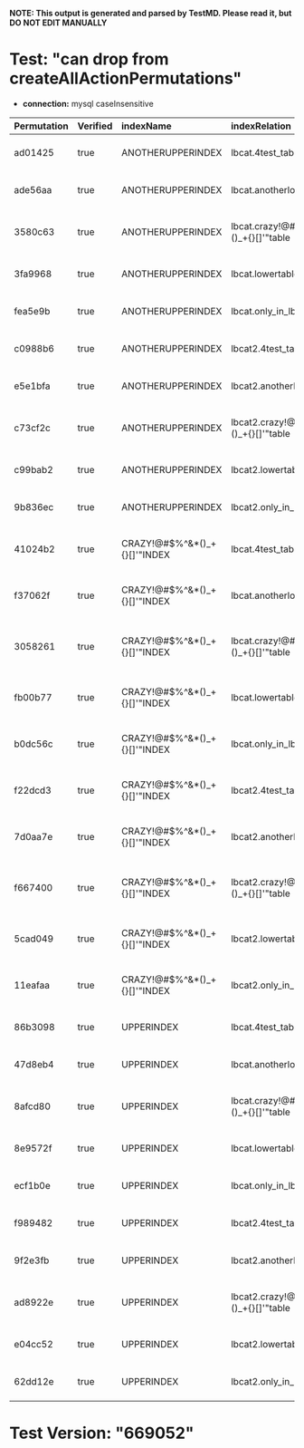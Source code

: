 **NOTE: This output is generated and parsed by TestMD. Please read it, but DO NOT EDIT MANUALLY**

# Test: "can drop from createAllActionPermutations" #

- **connection:** mysql caseInsensitive

| Permutation | Verified | indexName                     | indexRelation                        | indexSchema | OPERATIONS
| :---------- | :------- | :---------------------------- | :----------------------------------- | :---------- | :------
| ad01425     | true     | ANOTHERUPPERINDEX             | lbcat.4test_table                    | null        | **plan**: DROP INDEX `ANOTHERUPPERINDEX` ON `lbcat`.`4test_table`
| ade56aa     | true     | ANOTHERUPPERINDEX             | lbcat.anotherlowertable              | null        | **plan**: DROP INDEX `ANOTHERUPPERINDEX` ON `lbcat`.`anotherlowertable`
| 3580c63     | true     | ANOTHERUPPERINDEX             | lbcat.crazy!@#\$%^&*()_+{}[]'"table  | null        | **plan**: DROP INDEX `ANOTHERUPPERINDEX` ON `lbcat`.`crazy!@#\$%^&*()_+{}[]'"table`
| 3fa9968     | true     | ANOTHERUPPERINDEX             | lbcat.lowertable                     | null        | **plan**: DROP INDEX `ANOTHERUPPERINDEX` ON `lbcat`.`lowertable`
| fea5e9b     | true     | ANOTHERUPPERINDEX             | lbcat.only_in_lbcat                  | null        | **plan**: DROP INDEX `ANOTHERUPPERINDEX` ON `lbcat`.`only_in_lbcat`
| c0988b6     | true     | ANOTHERUPPERINDEX             | lbcat2.4test_table                   | null        | **plan**: DROP INDEX `ANOTHERUPPERINDEX` ON `lbcat2`.`4test_table`
| e5e1bfa     | true     | ANOTHERUPPERINDEX             | lbcat2.anotherlowertable             | null        | **plan**: DROP INDEX `ANOTHERUPPERINDEX` ON `lbcat2`.`anotherlowertable`
| c73cf2c     | true     | ANOTHERUPPERINDEX             | lbcat2.crazy!@#\$%^&*()_+{}[]'"table | null        | **plan**: DROP INDEX `ANOTHERUPPERINDEX` ON `lbcat2`.`crazy!@#\$%^&*()_+{}[]'"table`
| c99bab2     | true     | ANOTHERUPPERINDEX             | lbcat2.lowertable                    | null        | **plan**: DROP INDEX `ANOTHERUPPERINDEX` ON `lbcat2`.`lowertable`
| 9b836ec     | true     | ANOTHERUPPERINDEX             | lbcat2.only_in_lbcat2                | null        | **plan**: DROP INDEX `ANOTHERUPPERINDEX` ON `lbcat2`.`only_in_lbcat2`
| 41024b2     | true     | CRAZY!@#\$%^&*()_+{}[]'"INDEX | lbcat.4test_table                    | null        | **plan**: DROP INDEX `CRAZY!@#\$%^&*()_+{}[]'"INDEX` ON `lbcat`.`4test_table`
| f37062f     | true     | CRAZY!@#\$%^&*()_+{}[]'"INDEX | lbcat.anotherlowertable              | null        | **plan**: DROP INDEX `CRAZY!@#\$%^&*()_+{}[]'"INDEX` ON `lbcat`.`anotherlowertable`
| 3058261     | true     | CRAZY!@#\$%^&*()_+{}[]'"INDEX | lbcat.crazy!@#\$%^&*()_+{}[]'"table  | null        | **plan**: DROP INDEX `CRAZY!@#\$%^&*()_+{}[]'"INDEX` ON `lbcat`.`crazy!@#\$%^&*()_+{}[]'"table`
| fb00b77     | true     | CRAZY!@#\$%^&*()_+{}[]'"INDEX | lbcat.lowertable                     | null        | **plan**: DROP INDEX `CRAZY!@#\$%^&*()_+{}[]'"INDEX` ON `lbcat`.`lowertable`
| b0dc56c     | true     | CRAZY!@#\$%^&*()_+{}[]'"INDEX | lbcat.only_in_lbcat                  | null        | **plan**: DROP INDEX `CRAZY!@#\$%^&*()_+{}[]'"INDEX` ON `lbcat`.`only_in_lbcat`
| f22dcd3     | true     | CRAZY!@#\$%^&*()_+{}[]'"INDEX | lbcat2.4test_table                   | null        | **plan**: DROP INDEX `CRAZY!@#\$%^&*()_+{}[]'"INDEX` ON `lbcat2`.`4test_table`
| 7d0aa7e     | true     | CRAZY!@#\$%^&*()_+{}[]'"INDEX | lbcat2.anotherlowertable             | null        | **plan**: DROP INDEX `CRAZY!@#\$%^&*()_+{}[]'"INDEX` ON `lbcat2`.`anotherlowertable`
| f667400     | true     | CRAZY!@#\$%^&*()_+{}[]'"INDEX | lbcat2.crazy!@#\$%^&*()_+{}[]'"table | null        | **plan**: DROP INDEX `CRAZY!@#\$%^&*()_+{}[]'"INDEX` ON `lbcat2`.`crazy!@#\$%^&*()_+{}[]'"table`
| 5cad049     | true     | CRAZY!@#\$%^&*()_+{}[]'"INDEX | lbcat2.lowertable                    | null        | **plan**: DROP INDEX `CRAZY!@#\$%^&*()_+{}[]'"INDEX` ON `lbcat2`.`lowertable`
| 11eafaa     | true     | CRAZY!@#\$%^&*()_+{}[]'"INDEX | lbcat2.only_in_lbcat2                | null        | **plan**: DROP INDEX `CRAZY!@#\$%^&*()_+{}[]'"INDEX` ON `lbcat2`.`only_in_lbcat2`
| 86b3098     | true     | UPPERINDEX                    | lbcat.4test_table                    | null        | **plan**: DROP INDEX `UPPERINDEX` ON `lbcat`.`4test_table`
| 47d8eb4     | true     | UPPERINDEX                    | lbcat.anotherlowertable              | null        | **plan**: DROP INDEX `UPPERINDEX` ON `lbcat`.`anotherlowertable`
| 8afcd80     | true     | UPPERINDEX                    | lbcat.crazy!@#\$%^&*()_+{}[]'"table  | null        | **plan**: DROP INDEX `UPPERINDEX` ON `lbcat`.`crazy!@#\$%^&*()_+{}[]'"table`
| 8e9572f     | true     | UPPERINDEX                    | lbcat.lowertable                     | null        | **plan**: DROP INDEX `UPPERINDEX` ON `lbcat`.`lowertable`
| ecf1b0e     | true     | UPPERINDEX                    | lbcat.only_in_lbcat                  | null        | **plan**: DROP INDEX `UPPERINDEX` ON `lbcat`.`only_in_lbcat`
| f989482     | true     | UPPERINDEX                    | lbcat2.4test_table                   | null        | **plan**: DROP INDEX `UPPERINDEX` ON `lbcat2`.`4test_table`
| 9f2e3fb     | true     | UPPERINDEX                    | lbcat2.anotherlowertable             | null        | **plan**: DROP INDEX `UPPERINDEX` ON `lbcat2`.`anotherlowertable`
| ad8922e     | true     | UPPERINDEX                    | lbcat2.crazy!@#\$%^&*()_+{}[]'"table | null        | **plan**: DROP INDEX `UPPERINDEX` ON `lbcat2`.`crazy!@#\$%^&*()_+{}[]'"table`
| e04cc52     | true     | UPPERINDEX                    | lbcat2.lowertable                    | null        | **plan**: DROP INDEX `UPPERINDEX` ON `lbcat2`.`lowertable`
| 62dd12e     | true     | UPPERINDEX                    | lbcat2.only_in_lbcat2                | null        | **plan**: DROP INDEX `UPPERINDEX` ON `lbcat2`.`only_in_lbcat2`

# Test Version: "669052" #
